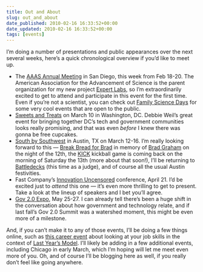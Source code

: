 ```yaml
---
title: Out and About
slug: out_and_about
date_published: 2010-02-16 16:33:52+00:00
date_updated: 2010-02-16 16:33:52+00:00
tags: [events]
---
```

I’m doing a number of presentations and public appearances over the next several weeks, here’s a quick chronological overview if you’d like to meet up.

- The [AAAS Annual Meeting](http://www.aaas.org/meetings/) in San Diego, this week from Feb 18-20. The American Association for the Advancement of Science is the parent organization for my new project [Expert Labs](http://expertlabs.org/), so I’m extraordinarily excited to get to attend and participate in this event for the first time. Even if you’re not a scientist, you can check out [Family Science Days](http://www.aaas.org/meetings/2010/program/fsd/) for some very cool events that are open to the public.
- [Sweets and Treats](http://sweetsandtweets4.eventbrite.com/) on March 10 in Washington, DC. Debbie Weil’s great event for bringing together DC’s tech and government communities looks really promising, and that was even *before* I knew there was gonna be free cupcakes.
- [South by Southwest](http://sxsw.com/) in Austin, TX on March 12-16. I’m really looking forward to this — [Break Bread for Brad](http://a.wholelottanothing.org/2010/02/break-bread-for-brad.html) in memory of [Brad Graham](/2010/01/11/remembering_brad_l_graham.html) on the night of the 12th, the [KICK](http://dashes.com/kick/) kickball game is coming back on the morning of Saturday the 13th (more about that soon!), I’ll be returning to [Battledecks](http://www.rocketboom.com/rb_08_mar_13/) (this time as a judge), and of course all the usual Austin festivities.
- Fast Company’s [Innovation Uncensored](http://innovationuncensored.com/) conference, April 21. I’d be excited just to *attend* this one — it’s even more thrilling to get to present. Take a look at the lineup of speakers and I bet you’ll agree.
- [Gov 2.0 Expo](http://www.gov2expo.com/gov2expo2010), May 25-27. I can already tell there’s been a huge shift in the conversation about how government and technology relate, and if last fall’s Gov 2.0 Summit was a watershed moment, this might be even more of a milestone.

And, if you can’t make it to any of those events, I’ll be doing a few things online, such as [this career event](http://www.careerjoy.com/events/last-years-model-redeeming-and-re-purposing-your-skills-with-legendary-blogger-and-founding-director-of-expertlabs-anil-d) about looking at your job skills in the context of [Last Year’s Model](http://lastyearsmodel.org/). I’ll likely be adding in a few additional events, including Chicago in early March, which I’m hoping will let me meet even more of you. Oh, and of course I’ll be blogging here as well, if you really don’t feel like going anywhere.

